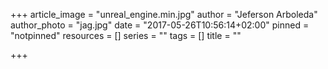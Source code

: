 +++
article_image = "unreal_engine.min.jpg"
author = "Jeferson Arboleda"
author_photo = "jag.jpg"
date = "2017-05-26T10:56:14+02:00"
pinned = "notpinned"
resources = []
series = ""
tags = []
title = ""

+++
